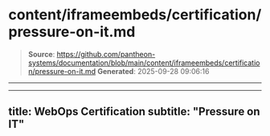 # content/iframeembeds/certification/pressure-on-it.md

> **Source**: https://github.com/pantheon-systems/documentation/blob/main/content/iframeembeds/certification/pressure-on-it.md
> **Generated**: 2025-09-28 09:06:16

---

---
title: WebOps Certification
subtitle: "Pressure on IT"
---

<Partial file="certification-guide/pressure-on-it.md" />
